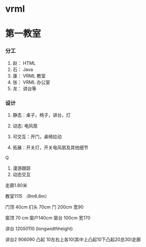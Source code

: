 # vrml


# 第一教室
### 分工
1. 赵： HTML
2. 石： Java
3. 康： VRML 教室
4. 张： VRML 办公室
5. 龙： 讲台等

### 设计
1. 静态：桌子，椅子，讲台，灯
2. 动态: 电风扇
3. 可交互：开门，桌椅拉动

4. 拓展：开关灯，开关电风扇及其他细节


Q
1. 漫游跟踪
2. 动态交互

走廊1.80米

教室11*15 （9m*6.6m）

门顶 40cm
们头 70cm
门 200cm
宽90

窗顶 70 cm
窗户140cm
窗台 100cm
宽170

讲台 120*50*110 (long*width*height)

讲台2 90*60*90
凸起 10左右上各10(其中上凸起10下凸起20总30)走廊